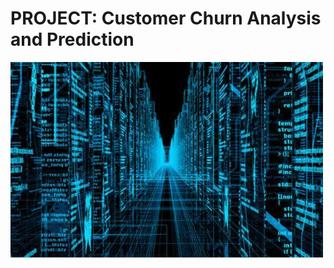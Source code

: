 # PROJECT: Customer Churn Analysis and Prediction

![1](https://github.com/sichensong-99/Analysis-Projects/blob/master/Pics/1.jpg)
